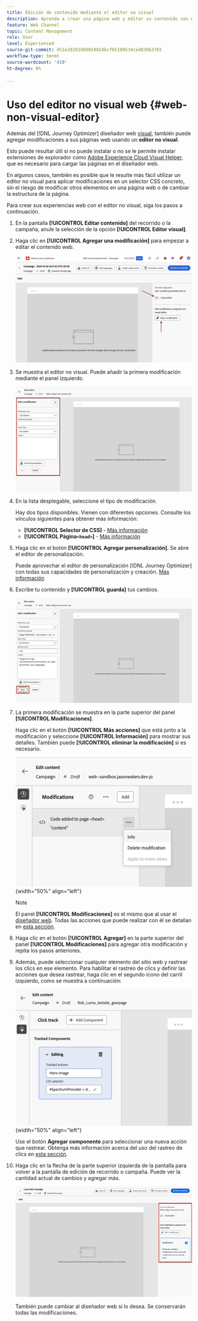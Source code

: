 ```yaml
---
title: Edición de contenido mediante el editor no visual
description: Aprenda a crear una página web y editar su contenido con el editor no visual de Journey Optimizer
feature: Web Channel
topic: Content Management
role: User
level: Experienced
source-git-commit: d51e28261908018824bcf65180534ced836b3765
workflow-type: tm+mt
source-wordcount: '419'
ht-degree: 0%

---
```


# Uso del editor no visual web {#web-non-visual-editor}

Además del [!DNL Journey Optimizer] diseñador web [visual](web-visual-editor.md), también puede agregar modificaciones a sus páginas web usando un **editor no visual**.

Esto puede resultar útil si no puede instalar o no se le permite instalar extensiones de explorador como [Adobe Experience Cloud Visual Helper](web-prerequisites.md#visual-authoring-prerequisites), que es necesario para cargar las páginas en el diseñador web.

En algunos casos, también es posible que le resulte más fácil utilizar un editor no visual para aplicar modificaciones en un selector CSS concreto, sin el riesgo de modificar otros elementos en una página web o de cambiar la estructura de la página.

Para crear sus experiencias web con el editor no visual, siga los pasos a continuación.

1. En la pantalla **[!UICONTROL Editar contenido]** del recorrido o la campaña, anule la selección de la opción **[!UICONTROL Editor visual]**.

1. Haga clic en **[!UICONTROL Agregar una modificación]** para empezar a editar el contenido web.

   ![](assets/web-campaign-add-modification-button.png)

1. Se muestra el editor no visual. Puede añadir la primera modificación mediante el panel izquierdo.

   ![](assets/web-non-visual-editor.png)

1. En la lista desplegable, seleccione el tipo de modificación.

   Hay dos tipos disponibles. Vienen con diferentes opciones. Consulte los vínculos siguientes para obtener más información:

   * **[!UICONTROL Selector de CSS]** - [Más información](manage-web-modifications.md#css-selector)
   * **[!UICONTROL Página`<head>`]** - [Más información](manage-web-modifications.md#page-head)

1. Haga clic en el botón **[!UICONTROL Agregar personalización]**. Se abre el editor de personalización.

   Puede aprovechar el editor de personalización [!DNL Journey Optimizer] con todas sus capacidades de personalización y creación. [Más información](../personalization/personalization-build-expressions.md)

1. Escribe tu contenido y **[!UICONTROL guarda]** tus cambios.

   ![](assets/web-non-visual-editor-ex-save.png)

1. La primera modificación se muestra en la parte superior del panel **[!UICONTROL Modificaciones]**.

   Haga clic en el botón **[!UICONTROL Más acciones]** que está junto a la modificación y seleccione **[!UICONTROL Información]** para mostrar sus detalles. También puede **[!UICONTROL eliminar la modificación]** si es necesario.

   ![](assets/web-non-visual-editor-ex-more.png){width="50%" align="left"}

   >[!NOTE]
   >
   >El panel **[!UICONTROL Modificaciones]** es el mismo que al usar el [diseñador web](web-visual-editor.md). Todas las acciones que puede realizar con él se detallan en [esta sección](manage-web-modifications.md#use-modifications-pane).

1. Haga clic en el botón **[!UICONTROL Agregar]** en la parte superior del panel **[!UICONTROL Modificaciones]** para agregar otra modificación y repita los pasos anteriores.


1. Además, puede seleccionar cualquier elemento del sitio web y rastrear los clics en ese elemento. Para habilitar el rastreo de clics y definir las acciones que desea rastrear, haga clic en el segundo icono del carril izquierdo, como se muestra a continuación:

   ![](assets/web-campaign-click.png){width="50%" align="left"}

   Use el botón **Agregar componente** para seleccionar una nueva acción que rastrear. Obtenga más información acerca del uso del rastreo de clics en [esta sección](monitor-web-experiences.md#use-click-tracking).


1. Haga clic en la flecha de la parte superior izquierda de la pantalla para volver a la pantalla de edición de recorrido o campaña. Puede ver la cantidad actual de cambios y agregar más.

   ![](assets/web-campaign-modifications.png)

   También puede cambiar al diseñador web si lo desea. Se conservarán todas las modificaciones.
